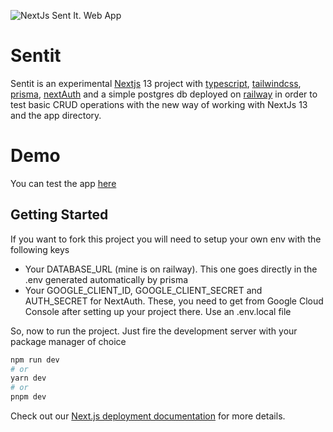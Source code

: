![NextJs Sent It. Web App](https://i.ibb.co/JkbMSKL/localhost-3000-i-Pad-Mini-2.png 'Next Js Sent It. Webb App')

# Sentit

Sentit is an experimental [Nextjs](https://nextjs.org/) 13 project with [typescript](https://www.typescriptlang.org/), [tailwindcss](https://tailwindcss.com/), [prisma](https://www.prisma.io/), [nextAuth](https://next-auth.js.org/) and a simple postgres db deployed on [railway](https://railway.app/) in order to test basic CRUD operations with the new way of working with NextJs 13 and the app directory.

# Demo

You can test the app [here](https://sentit.vercel.app/)

## Getting Started

If you want to fork this project you will need to setup your own env with the following keys

- Your DATABASE_URL (mine is on railway). This one goes directly in the .env generated automatically by prisma
- Your GOOGLE_CLIENT_ID, GOOGLE_CLIENT_SECRET and AUTH_SECRET for NextAuth. These, you need to get from Google Cloud Console after setting up your project there. Use an .env.local file

So, now to run the project. Just fire the development server with your package manager of choice

```bash
npm run dev
# or
yarn dev
# or
pnpm dev
```

Check out our [Next.js deployment documentation](https://nextjs.org/docs/deployment) for more details.
